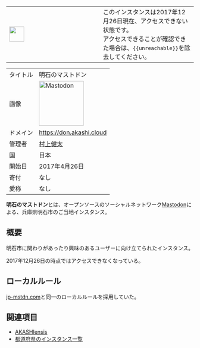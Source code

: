 <div>

<table role="presentation">
<colgroup>
<col style="width: 50%" />
<col style="width: 50%" />
</colgroup>
<tbody>
<tr class="odd">
<td><div>
<img src="/images/thumb/1/1d/Information_icon4.svg/40px-Information_icon4.svg.png" srcset="/images/thumb/1/1d/Information_icon4.svg/60px-Information_icon4.svg.png 1.5x, /images/thumb/1/1d/Information_icon4.svg/80px-Information_icon4.svg.png 2x" width="40" height="40" />
</div></td>
<td><div>
このインスタンスは2017年12月26日現在、アクセスできない状態です。<br />
アクセスできることが確認できた場合は、<code>{{unreachable}}</code>を除去してください。
</div></td>
</tr>
</tbody>
</table>

|          |                                                                                                                                                                                                                                                                                                        |
|----------|--------------------------------------------------------------------------------------------------------------------------------------------------------------------------------------------------------------------------------------------------------------------------------------------------------|
| タイトル | 明石のマストドン                                                                                                                                                                                                                                                                                       |
| 画像     | [<img src="/images/thumb/0/00/Mastodon_logo.png/120px-Mastodon_logo.png" srcset="/images/thumb/0/00/Mastodon_logo.png/180px-Mastodon_logo.png 1.5x, /images/0/00/Mastodon_logo.png 2x" width="120" height="120" alt="Mastodon" />](/%E3%83%95%E3%82%A1%E3%82%A4%E3%83%AB:Mastodon_logo.png "Mastodon") |
| ドメイン | <a href="https://don.akashi.cloud" rel="nofollow">https://don.akashi.cloud</a>                                                                                                                                                                                                                         |
| 管理者   | <a href="https://don.akashi.cloud/@kntmrkm" rel="nofollow">村上健太</a>                                                                                                                                                                                                                                |
| 国       | 日本                                                                                                                                                                                                                                                                                                   |
| 開始日   | 2017年4月26日                                                                                                                                                                                                                                                                                          |
| 寄付     | なし                                                                                                                                                                                                                                                                                                   |
| 愛称     | なし                                                                                                                                                                                                                                                                                                   |

**明石のマストドン**とは、オープンソースのソーシャルネットワーク[Mastodon](/Mastodon "Mastodon")による、兵庫県明石市のご当地インスタンス。

## 概要

明石市に関わりがあったり興味のあるユーザーに向け立てられたインスタンス。

2017年12月26日の時点ではアクセスできなくなっている。

## ローカルルール

[jp-mstdn.com](/Jp-mstdn.com "Jp-mstdn.com")と同一のローカルルールを採用していた。

## 関連項目

-   [AKASHIensis](/AKASHIensis "AKASHIensis")
-   [都道府県のインスタンス一覧](/%E9%83%BD%E9%81%93%E5%BA%9C%E7%9C%8C%E3%81%AE%E3%82%A4%E3%83%B3%E3%82%B9%E3%82%BF%E3%83%B3%E3%82%B9%E4%B8%80%E8%A6%A7 "都道府県のインスタンス一覧")

</div>
